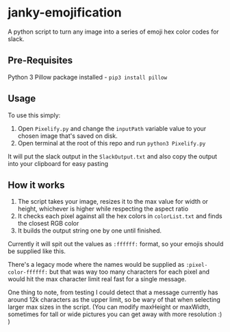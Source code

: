 # janky-emojification
A python script to turn any image into a series of emoji hex color codes for slack. 

## Pre-Requisites

Python 3 
Pillow package installed - `pip3 install pillow`

## Usage

To use this simply:
1. Open `Pixelify.py` and change the `inputPath` variable value to your chosen image that's saved on disk.
2. Open terminal at the root of this repo and run `python3 Pixelify.py`

It will put the slack output in the `SlackOutput.txt` and also copy the output into your clipboard for easy pasting

## How it works

1. The script takes your image, resizes it to the max value for width or height, whichever is higher while respecting the aspect ratio
2. It checks each pixel against all the hex colors in `colorList.txt` and finds the closest RGB color
3. It builds the output string one by one until finished. 

Currently it will spit out the values as `:ffffff:` format, so your emojis should be supplied like this. 

There's a legacy mode where the names would be supplied as `:pixel-color-ffffff:` but that was way too many characters for each pixel and would hit the max character limit real fast for a single message. 

One thing to note, from testing I could detect that a message currently has around 12k characters as the upper limit, so be wary of that when selecting larger max sizes in the script. (You can modify maxHeight or maxWidth, sometimes for tall or wide pictures you can get away with more resolution :) )

